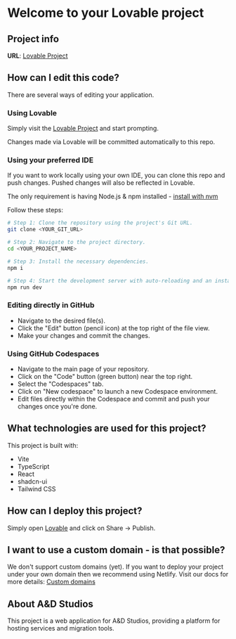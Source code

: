 # Welcome to your Lovable project

## Project info

**URL**: [Lovable Project](https://lovable.dev/projects/6897152d-586d-4b32-9484-0f500ee67ac6)

## How can I edit this code?

There are several ways of editing your application.

### Using Lovable

Simply visit the [Lovable Project](https://lovable.dev/projects/6897152d-586d-4b32-9484-0f500ee67ac6) and start prompting.

Changes made via Lovable will be committed automatically to this repo.

### Using your preferred IDE

If you want to work locally using your own IDE, you can clone this repo and push changes. Pushed changes will also be reflected in Lovable.

The only requirement is having Node.js & npm installed - [install with nvm](https://github.com/nvm-sh/nvm#installing-and-updating)

Follow these steps:

```sh
# Step 1: Clone the repository using the project's Git URL.
git clone <YOUR_GIT_URL>

# Step 2: Navigate to the project directory.
cd <YOUR_PROJECT_NAME>

# Step 3: Install the necessary dependencies.
npm i

# Step 4: Start the development server with auto-reloading and an instant preview.
npm run dev
```

### Editing directly in GitHub

- Navigate to the desired file(s).
- Click the "Edit" button (pencil icon) at the top right of the file view.
- Make your changes and commit the changes.

### Using GitHub Codespaces

- Navigate to the main page of your repository.
- Click on the "Code" button (green button) near the top right.
- Select the "Codespaces" tab.
- Click on "New codespace" to launch a new Codespace environment.
- Edit files directly within the Codespace and commit and push your changes once you're done.

## What technologies are used for this project?

This project is built with:

- Vite
- TypeScript
- React
- shadcn-ui
- Tailwind CSS

## How can I deploy this project?

Simply open [Lovable](https://lovable.dev/projects/6897152d-586d-4b32-9484-0f500ee67ac6) and click on Share -> Publish.

## I want to use a custom domain - is that possible?

We don't support custom domains (yet). If you want to deploy your project under your own domain then we recommend using Netlify. Visit our docs for more details: [Custom domains](https://docs.lovable.dev/tips-tricks/custom-domain/)

## About A&D Studios

This project is a web application for A&D Studios, providing a platform for hosting services and migration tools.
